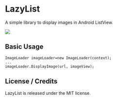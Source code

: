 # LazyList

A simple library to display images in Android ListView.

<img src="http://img718.imageshack.us/img718/9149/screen1sx.png" />


## Basic Usage

    ImageLoader imageLoader=new ImageLoader(context);
    ...
    imageLoader.DisplayImage(url, imageView);


## License / Credits

LazyList is released under the MIT license.